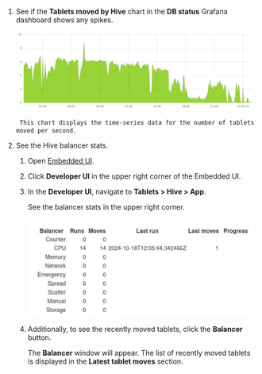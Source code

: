 1. See if the **Tablets moved by Hive** chart in the **DB status** Grafana dashboard shows any spikes.

    ![](../_assets/tablets-moved.png)

        This chart displays the time-series data for the number of tablets moved per second.

1. See the Hive balancer stats.

    1. Open [Embedded UI](../../../../../reference/embedded-ui/index.md).

    1. Click **Developer UI** in the upper right corner of the Embedded UI.

    1. In the **Developer UI**, navigate to **Tablets > Hive > App**.

        See the balancer stats in the upper right corner.

        ![cpu balancer](../_assets/cpu-balancer.jpg)

    1. Additionally, to see the recently moved tablets, click the **Balancer** button.

        The **Balancer** window will appear. The list of recently moved tablets is displayed in the **Latest tablet moves** section.
